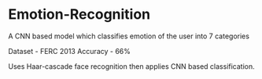 # Emotion-Recognition
A CNN based model which classifies emotion of the user into 7 categories

Dataset - FERC 2013
Accuracy - 66%

Uses Haar-cascade face recognition then applies CNN based classification.
